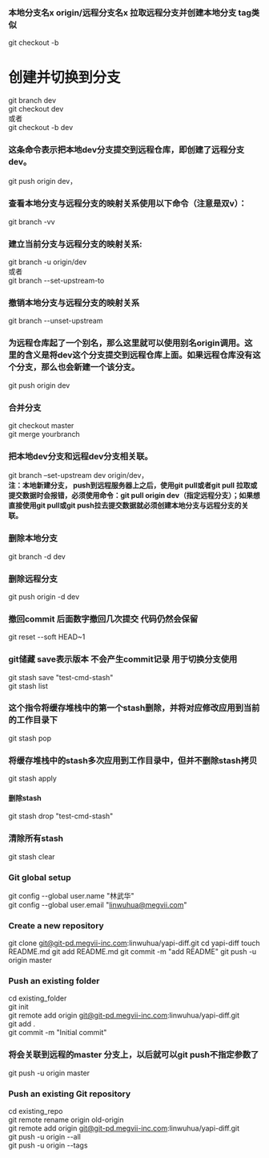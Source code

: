
### 本地分支名x origin/远程分支名x  拉取远程分支并创建本地分支 tag类似  
git checkout -b 
# 创建并切换到分支
git branch dev  
git checkout dev  
或者  
git checkout -b dev  
### 这条命令表示把本地dev分支提交到远程仓库，即创建了远程分支dev。
git push origin dev，
### 查看本地分支与远程分支的映射关系使用以下命令（注意是双v）：  
git branch -vv
### 建立当前分支与远程分支的映射关系:
git branch -u origin/dev  
或者  
git branch --set-upstream-to 
### 撤销本地分支与远程分支的映射关系
git branch --unset-upstream
### 为远程仓库起了一个别名，那么这里就可以使用别名origin调用。这里的含义是将dev这个分支提交到远程仓库上面。如果远程仓库没有这个分支，那么也会新建一个该分支。
git push origin dev  
### 合并分支
git checkout master  
git merge yourbranch  
### 把本地dev分支和远程dev分支相关联。
git branch –set-upstream dev origin/dev，  
**注：本地新建分支， push到远程服务器上之后，使用git pull或者git pull 拉取或提交数据时会报错，必须使用命令：git pull origin dev（指定远程分支）；如果想直接使用git pull或git push拉去提交数据就必须创建本地分支与远程分支的关联。**
### 删除本地分支
git branch -d dev  
### 删除远程分支  
git push origin -d dev

### 撤回commit  后面数字撤回几次提交  代码仍然会保留
git reset --soft HEAD~1



### git储藏 save表示版本  不会产生commit记录  用于切换分支使用  
git stash save "test-cmd-stash"   
git stash list
### 这个指令将缓存堆栈中的第一个stash删除，并将对应修改应用到当前的工作目录下
git stash pop   
### 将缓存堆栈中的stash多次应用到工作目录中，但并不删除stash拷贝
git stash apply   
#### 删除stash
git stash drop "test-cmd-stash"
### 清除所有stash
git stash clear  


### Git global setup  
git config --global user.name "林武华"  
git config --global user.email "linwuhua@megvii.com"  

### Create a new repository
git clone git@git-pd.megvii-inc.com:linwuhua/yapi-diff.git
cd yapi-diff
touch README.md
git add README.md
git commit -m "add README"
git push -u origin master

### Push an existing folder
cd existing_folder  
git init  
git remote add origin git@git-pd.megvii-inc.com:linwuhua/yapi-diff.git  
git add .  
git commit -m "Initial commit"  
### 将会关联到远程的master 分支上，以后就可以git push不指定参数了
git push -u origin master  

### Push an existing Git repository
cd existing_repo  
git remote rename origin old-origin  
git remote add origin git@git-pd.megvii-inc.com:linwuhua/yapi-diff.git  
git push -u origin --all  
git push -u origin --tags  
